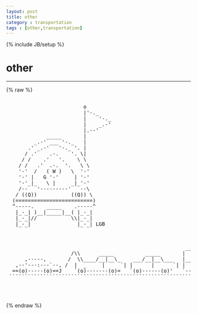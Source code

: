 ```yaml
---
layout: post
title: other
category : transportation
tags : [other,transportation]
---
```

{% include JB/setup %}
# other
---
{% raw %}
<pre>

                         o
                         |&#039;-._
                         |    &#039;-._
                         |    _.-&#039;
                         |.--&#039;
             _____       |
         _.-&#039; ___ &#039;-._   |
       .&#039; _.-&#039;   &#039;-._ &#039;. |
      / .&#039;    .-.    &#039;. \|
     / /    .&#039;   &#039;.    \ \
    / /   .&#039;  .-.  &#039;.   \ \
    &#039;-&#039;  /   ( W )   \  &#039;-&#039;
    &#039;-&#039; |   G &#039;-&#039;     | &#039;-&#039;
    &#039;-&#039;_|_   \ |     _|_&#039;-&#039;
    /--   &#039;---------&#039;   --\
   / ((Q))           ((Q)) \
  (=========================)
  ^-----.    _____    .-----^
   |_-_| )__|_____|__( |_-_|
   |_-_|//           \\|_-_|
   |_-_|               |_-_| LGB
 
 

                                                          _________________________   
                     /\\      _____          _____       |   |     |     |    | |  \  
      ,-----,       /  \\____/__|__\_    ___/__|__\___   |___|_____|_____|____|_|___\ 
   ,--&#039;---:---`--, /  |  _     |     `| |      |      `| |                    | |    \
  ==(o)-----(o)==J    `(o)-------(o)=   `(o)------(o)&#039;   `--(o)(o)--------------(o)--&#039;  
 `````````````````````````````````````````````````````````````````````````````````````


 </pre>
{% endraw %}
